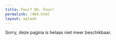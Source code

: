 ```yaml
---
title: Four? Oh, Four!
permalink: /404.html
layout: splash
---
```

Sorry, deze pagina is helaas niet meer beschikbaar.
